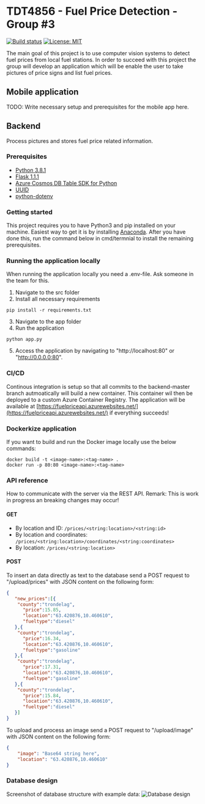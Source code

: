 # TDT4856 - Fuel Price Detection - Group #3 
[![Build status](https://dev.azure.com/matstyldum/FuelPriceApp/_apis/build/status/fuelpriceapi%20-%20CI)](https://dev.azure.com/matstyldum/FuelPriceApp/_build/latest?definitionId=2)
[![License: MIT](https://img.shields.io/badge/License-MIT-yellow.svg)](https://opensource.org/licenses/MIT)

The main goal of this project is to use computer vision systems to detect fuel prices from local fuel stations. In order to succeed with this project the group will develop an application which will be enable the user to take pictures of price signs and list fuel prices. 
## Mobile application
TODO: Write necessary setup and prerequisites for the mobile app here.

## Backend
Process pictures and stores fuel price related information.
### Prerequisites
- [Python 3.8.1](https://www.python.org/downloads/)
- [Flask 1.1.1](https://flask.palletsprojects.com/en/1.1.x)
- [Azure Cosmos DB Table SDK for Python](https://docs.microsoft.com/en-us/azure/cosmos-db/table-storage-how-to-use-python)
- [UUID](https://docs.python.org/3/library/uuid.html)
- [python-dotenv](https://pypi.org/project/python-dotenv/)

### Getting started
This project requires you to have Python3 and pip installed on your machine. Easiest way to get it is by installing [Anaconda](https://www.anaconda.com/download). After you have done this, run the command below in cmd/termnial to install the remaining prerequisites.

### Running the application locally
When running the application locally you need a .env-file. Ask someone in the team for this.

1. Navigate to the src folder
2. Install all necessary requirements
```shell
pip install -r requirements.txt
```
3. Navigate to the app folder
4. Run the application
```shell
python app.py
```
5. Access the application by navigating to "http://localhost:80" or "http://0.0.0.0:80".

### CI/CD
Continous integration is setup so that all commits to the backend-master branch autmoatically will build a new container.
This container wil then be deployed to a custom Azure Container Registry. The application will be available at 
[https://fuelpriceapi.azurewebsites.net/](https://fuelpriceapi.azurewebsites.net/) if everything succeeds!

### Dockerkize application
If you want to build and run the Docker image locally use the below commands:
```shell
docker build -t <image-name>:<tag-name> .
docker run -p 80:80 <image-name>:<tag-name>
```

### API reference
How to communicate with the server via the REST API. Remark: This is work in progress an breaking changes may occur!
#### GET
- By location and ID: ```/prices/<string:location>/<string:id>```
- By location and coordinates: ```/prices/<string:location>/coordinates/<string:coordinates>```
- By location: ```/prices/<string:location>```

#### POST
To insert an data directly as text to the database send a POST request to "/upload/prices" with JSON content on the following form:
```JSON
{ 
   "new_prices":[{ 
   	"county":"trondelag",
      "price":15.85,
      "location":"63.420876,10.460610",
      "fueltype":"diesel"
   },{ 
   	"county":"trondelag",
      "price":16.34,
      "location":"63.420876,10.460610",
      "fueltype":"gasoline"
   },{ 
   	"county":"trondelag",
      "price":17.31,
      "location":"63.420876,10.460610",
      "fueltype":"gasoline"
   },{ 
   	"county":"trondelag",
      "price":15.84,
      "location":"63.420876,10.460610",
      "fueltype":"diesel"
   }]
}

```
To upload and process an image send a POST request to "/upload/image" with JSON content on the following form:
```JSON
{
    "image": "Base64 string here",
    "location": "63.420876,10.460610"
}
```

### Database design
Screenshot of database structure with example data:
![Database design](https://i.imgur.com/yxtjrll.png)

